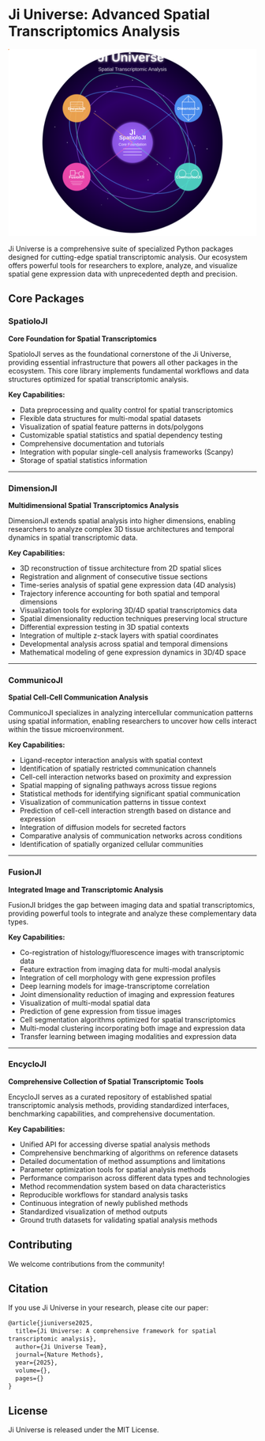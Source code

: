 # Ji Universe: Advanced Spatial Transcriptomics Analysis

![Ji Universe Logo](./ji-universe-complete-logo.svg)

Ji Universe is a comprehensive suite of specialized Python packages designed for cutting-edge spatial transcriptomic analysis. Our ecosystem offers powerful tools for researchers to explore, analyze, and visualize spatial gene expression data with unprecedented depth and precision.

## Core Packages

### SpatioloJI
**Core Foundation for Spatial Transcriptomics**

SpatioloJI serves as the foundational cornerstone of the Ji Universe, providing essential infrastructure that powers all other packages in the ecosystem. This core library implements fundamental workflows and data structures optimized for spatial transcriptomic analysis.

**Key Capabilities:**
- Data preprocessing and quality control for spatial transcriptomics
- Flexible data structures for multi-modal spatial datasets
- Visualization of spatial feature patterns in dots/polygons
- Customizable spatial statistics and spatial dependency testing
- Comprehensive documentation and tutorials
- Integration with popular single-cell analysis frameworks (Scanpy)
- Storage of spatial statistics information

---

### DimensionJI
**Multidimensional Spatial Transcriptomics Analysis**

DimensionJI extends spatial analysis into higher dimensions, enabling researchers to analyze complex 3D tissue architectures and temporal dynamics in spatial transcriptomic data.

**Key Capabilities:**
- 3D reconstruction of tissue architecture from 2D spatial slices
- Registration and alignment of consecutive tissue sections
- Time-series analysis of spatial gene expression data (4D analysis)
- Trajectory inference accounting for both spatial and temporal dimensions
- Visualization tools for exploring 3D/4D spatial transcriptomics data
- Spatial dimensionality reduction techniques preserving local structure
- Differential expression testing in 3D spatial contexts
- Integration of multiple z-stack layers with spatial coordinates
- Developmental analysis across spatial and temporal dimensions
- Mathematical modeling of gene expression dynamics in 3D/4D space

---

### CommunicoJI
**Spatial Cell-Cell Communication Analysis**

CommunicoJI specializes in analyzing intercellular communication patterns using spatial information, enabling researchers to uncover how cells interact within the tissue microenvironment.

**Key Capabilities:**
- Ligand-receptor interaction analysis with spatial context
- Identification of spatially restricted communication channels
- Cell-cell interaction networks based on proximity and expression
- Spatial mapping of signaling pathways across tissue regions
- Statistical methods for identifying significant spatial communication
- Visualization of communication patterns in tissue context
- Prediction of cell-cell interaction strength based on distance and expression
- Integration of diffusion models for secreted factors
- Comparative analysis of communication networks across conditions
- Identification of spatially organized cellular communities

---

### FusionJI
**Integrated Image and Transcriptomic Analysis**

FusionJI bridges the gap between imaging data and spatial transcriptomics, providing powerful tools to integrate and analyze these complementary data types.

**Key Capabilities:**
- Co-registration of histology/fluorescence images with transcriptomic data
- Feature extraction from imaging data for multi-modal analysis
- Integration of cell morphology with gene expression profiles
- Deep learning models for image-transcriptome correlation
- Joint dimensionality reduction of imaging and expression features
- Visualization of multi-modal spatial data
- Prediction of gene expression from tissue images
- Cell segmentation algorithms optimized for spatial transcriptomics
- Multi-modal clustering incorporating both image and expression data
- Transfer learning between imaging modalities and expression data

---

### EncycloJI
**Comprehensive Collection of Spatial Transcriptomic Tools**

EncycloJI serves as a curated repository of established spatial transcriptomic analysis methods, providing standardized interfaces, benchmarking capabilities, and comprehensive documentation.

**Key Capabilities:**
- Unified API for accessing diverse spatial analysis methods
- Comprehensive benchmarking of algorithms on reference datasets
- Detailed documentation of method assumptions and limitations
- Parameter optimization tools for spatial analysis methods
- Performance comparison across different data types and technologies
- Method recommendation system based on data characteristics
- Reproducible workflows for standard analysis tasks
- Continuous integration of newly published methods
- Standardized visualization of method outputs
- Ground truth datasets for validating spatial analysis methods


## Contributing

We welcome contributions from the community!

## Citation

If you use Ji Universe in your research, please cite our paper:

```
@article{jiuniverse2025,
  title={Ji Universe: A comprehensive framework for spatial transcriptomic analysis},
  author={Ji Universe Team},
  journal={Nature Methods},
  year={2025},
  volume={},
  pages={}
}
```

## License

Ji Universe is released under the MIT License.
